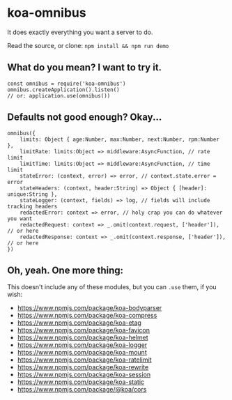 # koa-omnibus

It does exactly everything you want a server to do.

Read the source, or clone: `npm install && npm run demo`

## What do you mean? I want to try it.

```
const omnibus = require('koa-omnibus')
omnibus.createApplication().listen()
// or: application.use(omnibus())
```

## Defaults not good enough? Okay...

```
omnibus({
	limits: Object { age:Number, max:Number, next:Number, rpm:Number },
	limitRate: limits:Object => middleware:AsyncFunction, // rate limit
	limitTime: limits:Object => middleware:AsyncFunction, // time limit
	stateError: (context, error) => error, // context.state.error = error
	stateHeaders: (context, header:String) => Object { [header]: unique:String },
	stateLogger: (context, fields) => log, // fields will include tracking headers
	redactedError: context => error, // holy crap you can do whatever you want
	redactedRequest: context => _.omit(context.request, ['header']), // or here
	redactedResponse: context => _.omit(context.response, ['header']), // or here
})
```

## Oh, yeah. One more thing:

This doesn't include any of these modules, but you can `.use` them, if you wish:

* https://www.npmjs.com/package/koa-bodyparser
* https://www.npmjs.com/package/koa-compress
* https://www.npmjs.com/package/koa-etag
* https://www.npmjs.com/package/koa-favicon
* https://www.npmjs.com/package/koa-helmet
* https://www.npmjs.com/package/koa-logger
* https://www.npmjs.com/package/koa-mount
* https://www.npmjs.com/package/koa-ratelimit
* https://www.npmjs.com/package/koa-rewrite
* https://www.npmjs.com/package/koa-session
* https://www.npmjs.com/package/koa-static
* https://www.npmjs.com/package/@koa/cors
